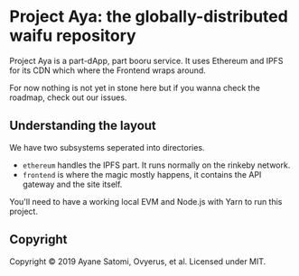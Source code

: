# Project Aya: the globally-distributed waifu repository

Project Aya is a part-dApp, part booru service. It uses Ethereum and IPFS for its CDN which where the Frontend wraps around.

For now nothing is not yet in stone here but if you wanna check the roadmap, check out our issues.


## Understanding the layout

We have two subsystems seperated into directories.

- `ethereum` handles the IPFS part. It runs normally on the rinkeby network.
- `frontend` is where the magic mostly happens, it contains the API gateway and the site itself.

You'll need to have a working local EVM and Node.js with Yarn to run this project.


## Copyright

Copyright &copy; 2019 Ayane Satomi, Ovyerus, et al. Licensed under MIT.